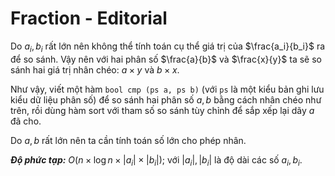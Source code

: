 # Fraction - Editorial

Do $a_i, b_i$ rất lớn nên không thể tính toán cụ thể giá trị của $\frac{a_i}{b_i}$ ra để so sánh. Vậy nên với hai phân số $\frac{a}{b}$ và $\frac{x}{y}$ ta sẽ so sánh hai giá trị nhân chéo: $a \times y$ và $b \times x$.

Như vậy, viết một hàm `bool cmp (ps a, ps b)` (với `ps` là một kiểu bản ghi lưu kiểu dữ liệu phân số) để so sánh hai phân số $a,b$ bằng cách nhân chéo như trên, rồi dùng hàm sort với tham số so sánh tùy chỉnh để sắp xếp lại dãy $a$ đã cho. 

Do $a,b$ rất lớn nên ta cần tính toán số lớn cho phép nhân.

***Độ phức tạp:*** $O\big(n \times \log n \times |a_i| \times |b_i|\big);$ với $|a_i|, |b_i|$ là độ dài các số $a_i, b_i$.